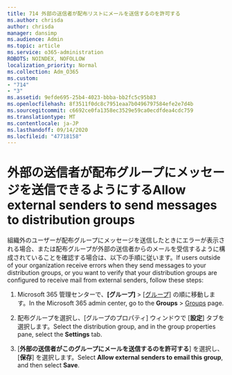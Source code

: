```yaml
---
title: 714 外部の送信者が配布リストにメールを送信するのを許可する
ms.author: chrisda
author: chrisda
manager: dansimp
ms.audience: Admin
ms.topic: article
ms.service: o365-administration
ROBOTS: NOINDEX, NOFOLLOW
localization_priority: Normal
ms.collection: Adm_O365
ms.custom:
- "714"
- "3"
ms.assetid: 9efde695-25b4-4023-bbba-bb2fc5c95b83
ms.openlocfilehash: 8f3511f0dc8c7951eaa7b0496797584efe2e7d4b
ms.sourcegitcommit: c6692ce0fa1358ec3529e59ca0ecdfdea4cdc759
ms.translationtype: MT
ms.contentlocale: ja-JP
ms.lasthandoff: 09/14/2020
ms.locfileid: "47718158"
---
```

# <a name="allow-external-senders-to-send-messages-to-distribution-groups"></a><span data-ttu-id="5e517-102">外部の送信者が配布グループにメッセージを送信できるようにする</span><span class="sxs-lookup"><span data-stu-id="5e517-102">Allow external senders to send messages to distribution groups</span></span>

<span data-ttu-id="5e517-103">組織外のユーザーが配布グループにメッセージを送信したときにエラーが表示される場合、または配布グループが外部の送信者からのメールを受信するように構成されていることを確認する場合は、以下の手順に従います。</span><span class="sxs-lookup"><span data-stu-id="5e517-103">If users outside of your organization receive errors when they send messages to your distribution groups, or you want to verify that your distribution groups are configured to receive mail from external senders, follow these steps:</span></span>

1. <span data-ttu-id="5e517-104">Microsoft 365 管理センターで、**[グループ]** > [[グループ]](https://portal.office.com/adminportal/home#/groups) の順に移動します。</span><span class="sxs-lookup"><span data-stu-id="5e517-104">In the Microsoft 365 admin center, go to the **Groups** > [Groups](https://portal.office.com/adminportal/home#/groups) page.</span></span>  

2. <span data-ttu-id="5e517-105">配布グループを選択し、[グループのプロパティ] ウィンドウで [**設定**] タブを選択します。</span><span class="sxs-lookup"><span data-stu-id="5e517-105">Select the distribution group, and in the group properties pane, select the **Settings** tab.</span></span>

3. <span data-ttu-id="5e517-106">[**外部の送信者がこのグループにメールを送信するのを許可する**] を選択し、[**保存**] を選択します。</span><span class="sxs-lookup"><span data-stu-id="5e517-106">Select **Allow external senders to email this group**, and then select **Save**.</span></span>
